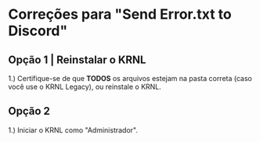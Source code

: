# Correções para "Send Error.txt to Discord"

## Opção 1 | Reinstalar o KRNL

1.) Certifique-se de que **TODOS** os arquivos estejam na pasta correta (caso você use o KRNL Legacy), ou reinstale o KRNL.

## Opção 2

1.) Iniciar o KRNL como "Administrador".
